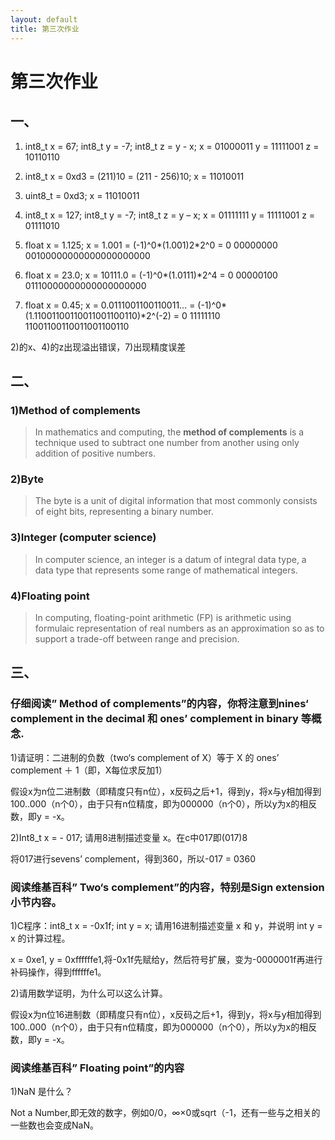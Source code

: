```yaml
---
layout: default
title: 第三次作业
---
```


# 第三次作业

## 一、
1) int8_t x = 67; int8_t y = -7; int8_t z = y - x;
x = 01000011 y = 11111001 z = 10110110

2) int8_t x = 0xd3 = (211)10 = (211 - 256)10;
x = 11010011

3) uint8_t = 0xd3;
x = 11010011

4) int8_t x = 127; int8_t y = -7; int8_t z = y – x;
x = 01111111 y = 11111001 z = 01111010

5) float x = 1.125;
x = 1.001 = (-1)^0*(1.001)2*2^0
  = 0 00000000 00100000000000000000000

6) float x = 23.0;
x = 10111.0 = (-1)^0*(1.0111)*2^4
  = 0 00000100 01110000000000000000000

7) float x = 0.45;
x = 0.0111001100110011... = (-1)^0*(1.11001100110011001100110)*2^(-2)
  = 0 11111110 11001100110011001100110

  2)的x、4)的z出现溢出错误，7)出现精度误差

## 二、
### 1)Method of complements
> In mathematics and computing, the **method of complements** is a technique used to subtract one number from another using only addition of positive numbers.

### 2)Byte
> The byte is a unit of digital information that most commonly consists of eight bits, representing a binary number. 

### 3)Integer (computer science)
> In computer science, an integer is a datum of integral data type, a data type that represents some range of mathematical integers.

### 4)Floating point
> In computing, floating-point arithmetic (FP) is arithmetic using formulaic representation of real numbers as an approximation so as to support a trade-off between range and precision.

## 三、

### 仔细阅读” Method of complements”的内容，你将注意到nines‘ complement in the decimal 和 ones’ complement in binary 等概念. 
1)请证明：二进制的负数（two‘s complement of X）等于 X 的 ones’ complement ＋ 1（即，X每位求反加1）

假设x为n位二进制数（即精度只有n位），x反码之后+1，得到y，将x与y相加得到100..000（n个0），由于只有n位精度，即为000000（n个0），所以y为x的相反数，即y = -x。

2)Int8_t x = - 017; 请用8进制描述变量 x。在c中017即(017)8

将017进行sevens’ complement，得到360，所以-017 = 0360

### 阅读维基百科” Two‘s complement”的内容，特别是Sign extension小节内容。
1)C程序：int8_t x = -0x1f; int y = x; 请用16进制描述变量 x 和 y，并说明 int y = x 的计算过程。

x = 0xe1, y = 0xffffffe1,将-0x1f先赋给y，然后符号扩展，变为-0000001f再进行补码操作，得到ffffffe1。

2)请用数学证明，为什么可以这么计算。

假设x为n位16进制数（即精度只有n位），x反码之后+1，得到y，将x与y相加得到100..000（n个0），由于只有n位精度，即为000000（n个0），所以y为x的相反数，即y = -x。

### 阅读维基百科” Floating point”的内容
1)NaN 是什么？

Not a Number,即无效的数字，例如0/0，∞×0或sqrt（-1，还有一些与之相关的一些数也会变成NaN。



